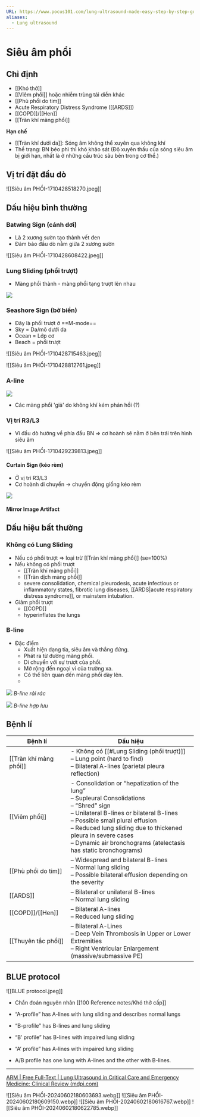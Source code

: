 ```yaml
---
URL: https://www.pocus101.com/lung-ultrasound-made-easy-step-by-step-guide/
aliases:
  - Lung ultrasound
---
```

# Siêu âm phổi
## Chỉ định
- [[Khó thở]]
- [[Viêm phổi]] hoặc nhiễm trùng tái diễn khác
- [[Phù phổi do tim]]
- Acute Respiratory Distress Syndrome ([[ARDS]])
- [[COPD]]/[[Hen]]
- [[Tràn khí màng phổi]]

**Hạn chế**
- [[Tràn khí dưới da]]: Sóng âm không thể xuyên qua không khí
- Thể trạng: BN béo phì thì khó khảo sát (Độ xuyên thấu của sóng siêu âm bị giới hạn, nhất là ở những cấu trúc sâu bên trong cơ thể.)

## Vị trí đặt đầu dò
![[Siêu âm PHỔI-1710428518270.jpeg]]

## Dấu hiệu bình thường
### Batwing Sign (cánh dơi)
- Là 2 xương sườn tạo thành vết đen
- Đảm bảo đầu dò nằm giữa 2 xương sườn

![[Siêu âm PHỔI-1710428608422.jpeg]]

### Lung Sliding (phổi trượt)
- Màng phổi thành - màng phổi tạng trượt lên nhau

![](https://pocus101.b-cdn.net/wp-content/uploads/2020/10/Ultrasound-Lung-Sliding-with-Linear-Probe.gif)

### Seashore Sign (bờ biển)
- Đây là phổi trượt ở ==M-mode==
- Sky = Da/mô dưới da
- Ocean = Lớp cơ
- Beach = phổi trượt

![[Siêu âm PHỔI-1710428715463.jpeg]]

![[Siêu âm PHỔI-1710428812761.jpeg]]

### A-line
![](https://pocus101.b-cdn.net/wp-content/uploads/2020/10/A-lines-with-Lung-Sliding-Labeled.gif)

- Các màng phổi 'giả' do không khí kém phản hồi (?)

### Vị trí R3/L3
- Vì đầu dò hướng về phía đầu BN => cơ hoành sẽ nằm ở bên trái trên hình siêu âm


![[Siêu âm PHỔI-1710429239813.jpeg]]

#### Curtain Sign (kéo rèm)
- Ở vị trí R3/L3
- Cơ hoành di chuyển -> chuyển động giống kéo rèm

![](https://pocus101.b-cdn.net/wp-content/uploads/2020/10/Curtain-Sign-on-Lung-Ultrasound.gif)

#### Mirror Image Artifact


## Dấu hiệu bất thường
### Không có Lung Sliding
- Nếu có phổi trượt => loại trừ [[Tràn khí màng phổi]] (se=100%)
- Nếu không có phổi trượt
	- [[Tràn khí màng phổi]]
	- [[Tràn dịch màng phổi]]
	- severe consolidation, chemical pleurodesis, acute infectious or inflammatory states, fibrotic lung diseases, [[ARDS|acute respiratory distress syndrome]], or mainstem intubation.
- Giảm phổi trượt
	- [[COPD]]
	- hyperinflates the lungs

### B-line
- Đặc điểm
	- Xuất hiện dạng tia, siêu âm và thẳng đứng.
	- Phát ra từ đường màng phổi.
	- Di chuyển với sự trượt của phổi.
	- Mở rộng đến ngoại vi của trường xa.
	- Có thể liên quan đến màng phổi dày lên.
	- 

![](https://pocus101.b-cdn.net/wp-content/uploads/2020/03/Few-B-Lines.gif)
*B-line rải rác*

![](https://pocus101.b-cdn.net/wp-content/uploads/2020/10/Confluent-B-Lines-Lung-Ultrasound.gif)
*B-line hợp lưu*


## Bệnh lí

| Bệnh lí                | Dấu hiệu                                                                                                                                                                                                                                                                                                             |
| ---------------------- | -------------------------------------------------------------------------------------------------------------------------------------------------------------------------------------------------------------------------------------------------------------------------------------------------------------------- |
| [[Tràn khí màng phổi]] | - Không có [[#Lung Sliding (phổi trượt)]]<br>– Lung point (hard to find)<br>– Bilateral A-lines (parietal pleura reflection)                                                                                                                                                                                         |
| [[Viêm phổi]]          | - Consolidation or “hepatization of the lung”<br>– Supleural Consolidations<br>– “Shred” sign<br>– Unilateral B-lines or bilateral B-lines<br>– Possible small plural effusion<br>– Reduced lung sliding due to thickened pleura in severe cases<br>– Dynamic air bronchograms (atelectasis has static bronchograms) |
| [[Phù phổi do tim]]    | – Widespread and bilateral B-lines<br>– Normal lung sliding<br>– Possible bilateral effusion depending on the severity                                                                                                                                                                                               |
| [[ARDS]]               | – Bilateral or unilateral B-lines<br>– Normal lung sliding                                                                                                                                                                                                                                                           |
| [[COPD]]/[[Hen]]       | – Bilateral A-lines<br>– Reduced lung sliding                                                                                                                                                                                                                                                                        |
| [[Thuyên tắc phổi]]    | – Bilateral A-Lines<br>– Deep Vein Thrombosis in Upper or Lower Extremities<br>– Right Ventricular Enlargement (massive/submassive PE)                                                                                                                                                                               |
## BLUE protocol
![[BLUE protocol.jpeg]]

- Chẩn đoán nguyên nhân [[100 Reference notes/Khó thở cấp]]

- “A-profile” has A-lines with lung sliding and describes normal lungs
- “B-profile” has B-lines and lung sliding
- “B’ profile” has B-lines with impaired lung sliding
- “A’ profile” has A-lines with impaired lung sliding
- A/B profile has one lung with A-lines and the other with B-lines.

---
[ARM | Free Full-Text | Lung Ultrasound in Critical Care and Emergency Medicine: Clinical Review (mdpi.com)](https://www.mdpi.com/2543-6031/91/3/17?s=09)

![[Siêu âm PHỔI-20240602180603693.webp]]
![[Siêu âm PHỔI-20240602180609150.webp]]
![[Siêu âm PHỔI-20240602180616767.webp]]
![[Siêu âm PHỔI-20240602180622785.webp]]